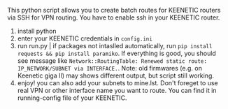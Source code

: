 This python script allows you to create batch routes for KEENETIC routers via SSH for VPN routing.
You have to enable ssh in your KEENETIC router.
1) install python
2) enter your KEENETIC credentials in `config.ini`
3) run run.py | if packages not intaslled automatically, run `pip install requests && pip install paramiko`. If everything is good, you should see message like `Network::RoutingTable: Renewed static route: IP_NETWORK/SUBNET via INTERFACE.`. Note: old firmwares (e.g. on Keenetic giga II) may shows different output, but script still working.
4) enjoy! you can also add your subnets to mine.lst. Don't foreget to use real VPN or other interface name you want to route. You can find it in running-config file of your KEENETIC.
